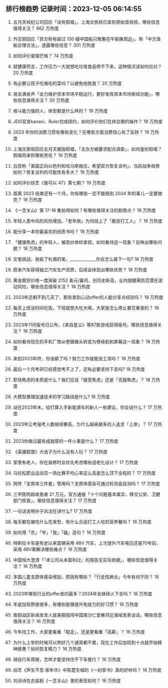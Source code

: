 
## 排行榜趋势 记录时间：2023-12-05 06:14:55
  
  1. 五月天经纪公司回应「没有假唱」，上海文旅局已拿到原始音视频，哪些信息值得关注？ 862 万热度
    
  2. 外交部回应「菲方称有超过 130 艘中国船只聚集在牛轭礁周边」，称「中方渔船合理合法」，透露哪些信息？ 301 万热度
    
  3. 如何评价查理芒格？ 74 万热度
    
  4. 就健康而言，工作压力一大就想吃垃圾食品停不下来，这种情况该如何应对？ 20 万热度
    
  5. 有必要让孩子吃难吃的菜吗？以避免他挑食？ 20 万热度
    
  6. 易会满发声「全力维护资本市场平稳运行，更好发挥资本市场枢纽功能」，哪些信息值得关注？ 20 万热度
    
  7. 格斗能力强的人，体型都是什么样的？ 19 万热度
    
  8. JDG官宣kanavi、Ruler完成续约，如何评价他们在转会期的操作？ 19 万热度
    
  9. 2023 年你的消费习惯有哪些变化？在哪些方面消费信心有了反转？ 19 万热度
    
  10. 上海文旅局回应五月天被指假唱，「主办方被要求配合调查」，如何鉴别假唱？假唱将承担哪些责任？ 19 万热度
    
  11. 白宫称「美国正向以色列和哈马斯施压，希望双方恢复谈判」，当前战争局势如何？恢复谈判的可能性有多大？ 19 万热度
    
  12. 如何评价综艺《我可以 47》第七期？ 19 万热度
    
  13. 距离 2023 结束还有一个月，你有哪些一定不能拖到 2024 年的事儿一定要做完？ 19 万热度
    
  14. 《一念关山》第 17-18 集拍得如何？有哪些值得关注的剧情点？ 19 万热度
    
  15. 年轻人患中风的风险增加，「老年病」为何找上了「脆皮打工人」？ 19 万热度
    
  16. 能分享一本你最喜欢的纸质书吗？ 19 万热度
    
  17. 「健康焦虑」的年轻人，被高价体检拿捏，如何看待这一现象？反映出哪些问题？ 18 万热度
    
  18. 文笔挑战，我偷了杜甫的笔，_____________你会怎么接下一句? 18 万热度
    
  19. 蔚来汽车获得独立汽车生产资质，后续会体现出哪些优势？ 18 万热度
    
  20. 黄金期货价格一度突破 2152 美元/盎司，创历史新高，业内提醒需防范潜在波动风险，哪些信息值得关注？ 18 万热度
    
  21. 2023年还剩不到几天了，那些拿到心动offer的人能分享点经验吗？ 18 万热度
    
  22. 每天上班没时间吃饭，下班就想大吃大喝，大家是怎么停止暴饮暴食的？ 18 万热度
    
  23. 2023年11月版号已公布，《来自星尘》等87款游戏获得版号。哪些信息值得关注？ 18 万热度
    
  24. 如何看待现在的手机厂商从卷摄像头转变为卷续航和屏幕这一现象？ 18 万热度
    
  25. 来到2023年终，你涨薪了吗？努力工作就能涨工资吗？ 18 万热度
    
  26. 最后一个月考研已经感觉考不上了，还有必要坚持下去吗? 18 万热度
    
  27. 职场焦虑的本质是什么？我们应该「接受焦虑」还是「克服焦虑」？ 18 万热度
    
  28. 大模型推理加速技术的学习路线是什么? 18 万热度
    
  29. 站在2023年末，给打算入手新能源车的新人一些建议，你会说什么？ 17 万热度
    
  30. 2023年公考报考人数继续攀高，为什么越来越多的人追求「上岸」？ 17 万热度
    
  31. 2023你做过最有成就感的一件小事是什么？ 17 万热度
    
  32. 《英雄联盟》大虫子为什么没有人玩？ 17 万热度
    
  33. 家里有老人，你在装修时会优先考虑哪些适老化设计？ 17 万热度
    
  34. 马拉松职业运动员一场比赛平均心率这么高是怎么顶下全程的？ 17 万热度
    
  35. 网传「支原体三件套」管用吗？支原体感染可通过检测盒自测吗？ 17 万热度
    
  36. 三甲医院超收患者 21 万元，官方通报「十个问题基本属实，移交公安、卫健部门核查」，哪些信息值得关注？ 17 万热度
    
  37. 一句话说明孙子兵法在讲什么? 17 万热度
    
  38. 每天都在被吃什么在发愁，有什么合适打工人吃的营养餐吗？ 16 万热度
    
  39. 如何用「农」「爷」「我」「磕」造句？ 16 万热度
    
  40. 特斯拉卡车是有史以来首辆采用 48V 汽车，上次提升汽车电压还是70年前，采用 48V需解决哪些难点？ 16 万热度
    
  41. 中国恒大澄清「『本公司从未盈利过』的报告无实际依据」，哪些信息值得关注？ 16 万热度
    
  42. 多国儿童支原体感染增加，原因有哪些？「行走性肺炎」今年有何不同？ 16 万热度
    
  43. 2023年哪些行业的offer发的最多？2024年会继续火下去吗？ 16 万热度
    
  44. 年底加班熬夜很多，有哪些能够提升免疫力的好习惯？ 16 万热度
    
  45. 南部战区新闻发言人就美舰擅闯中国南沙仁爱礁邻近海域发表谈话，哪些信息值得关注？ 16 万热度
    
  46. 今年找工作，大家更看重「稳定」，还是更看重「高薪」？ 16 万热度
    
  47. 为什么上学的时候可以熬好几个通宵都不累，现在工作后加班到十点就开始精神疲惫？如何恢复精力？ 16 万热度
    
  48. 骑自行车爬坡，怎样才能坚持住不下车推行？ 16 万热度
    
  49. 综艺《声生不息·家年华》中陈楚生唱的《一封家书》真的好听吗？ 16 万热度
    
  50. 刘诗诗在古装剧《一念关山》里的表现如何？ 16 万热度
    